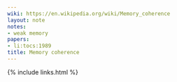 ```yaml
---
wiki: https://en.wikipedia.org/wiki/Memory_coherence
layout: note
notes:
- weak memory
papers:
- li:tocs:1989
title: Memory coherence
---
```

{% include links.html %}

